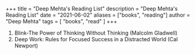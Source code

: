 +++
title = "Deep Mehta's Reading List"
description = "Deep Mehta's Reading List"
date = "2021-06-02"
aliases = ["books", "reading"]
author = "Deep Mehta"
tags = [
    "books",
    "read"
]
+++

1. Blink-The Power of Thinking Without Thinking (Malcolm Gladwell)
2. Deep Work: Rules for Focused Success in a Distracted World (Cal Newport)
